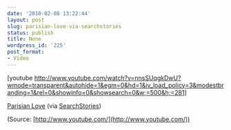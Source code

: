 ```yaml
---
date: '2010-02-08 13:22:44'
layout: post
slug: parisian-love-via-searchstories
status: publish
title: None
wordpress_id: '225'
post_format:
- Vídeo
---
```


[youtube http://www.youtube.com/watch?v=nnsSUqgkDwU?wmode=transparent&autohide=1&egm=0&hd=1&iv_load_policy=3&modestbranding=1&rel=0&showinfo=0&showsearch=0&w;=500&h;=281]


[Parisian Love](http://www.youtube.com/watch?v=nnsSUqgkDwU) (via [SearchStories](http://youtube.com/user/SearchStories))

(Source: [http://www.youtube.com/](http://www.youtube.com/))

